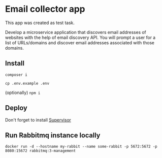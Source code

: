 # Email collector app

This app was created as test task.

Develop a microservice application that discovers email addresses of websites with the help of email discovery API. You will prompt a user for a list of URLs/domains and discover email addresses associated with those domains.

## Install

`composer i`

`cp .env.example .env`

(optionally) `npm i`

## Deploy

Don't forget to install [Supervisor](https://laravel.com/docs/8.x/queues#installing-supervisor)

## Run Rabbitmq instance locally
`docker run -d --hostname my-rabbit --name some-rabbit -p 5672:5672 -p 8080:15672 rabbitmq:3-management`

